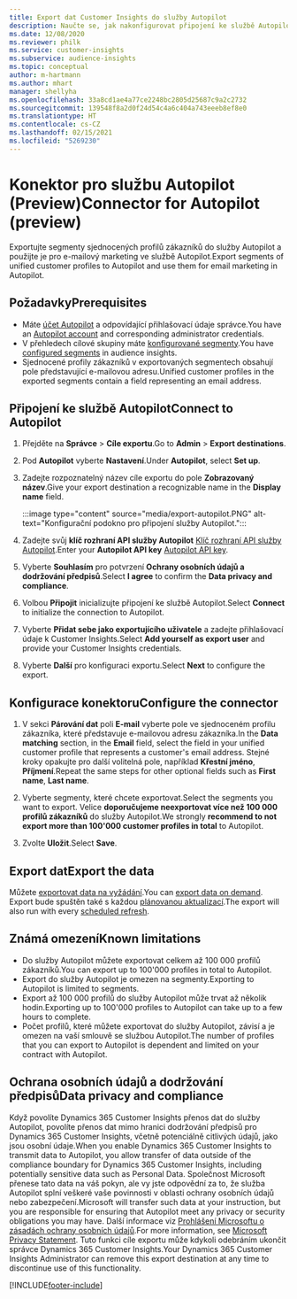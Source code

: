 ```yaml
---
title: Export dat Customer Insights do služby Autopilot
description: Naučte se, jak nakonfigurovat připojení ke službě Autopilot.
ms.date: 12/08/2020
ms.reviewer: philk
ms.service: customer-insights
ms.subservice: audience-insights
ms.topic: conceptual
author: m-hartmann
ms.author: mhart
manager: shellyha
ms.openlocfilehash: 33a8cd1ae4a77ce2248bc2805d25687c9a2c2732
ms.sourcegitcommit: 139548f8a2d0f24d54c4a6c404a743eeeb8ef8e0
ms.translationtype: HT
ms.contentlocale: cs-CZ
ms.lasthandoff: 02/15/2021
ms.locfileid: "5269230"
---
```

# <a name="connector-for-autopilot-preview"></a><span data-ttu-id="dbcea-103">Konektor pro službu Autopilot (Preview)</span><span class="sxs-lookup"><span data-stu-id="dbcea-103">Connector for Autopilot (preview)</span></span>

<span data-ttu-id="dbcea-104">Exportujte segmenty sjednocených profilů zákazníků do služby Autopilot a použijte je pro e-mailový marketing ve službě Autopilot.</span><span class="sxs-lookup"><span data-stu-id="dbcea-104">Export segments of unified customer profiles to Autopilot and use them for email marketing in Autopilot.</span></span> 

## <a name="prerequisites"></a><span data-ttu-id="dbcea-105">Požadavky</span><span class="sxs-lookup"><span data-stu-id="dbcea-105">Prerequisites</span></span>

-   <span data-ttu-id="dbcea-106">Máte [účet Autopilot](https://www.autopilothq.com/) a odpovídající přihlašovací údaje správce.</span><span class="sxs-lookup"><span data-stu-id="dbcea-106">You have an [Autopilot account](https://www.autopilothq.com/) and corresponding administrator credentials.</span></span>
-   <span data-ttu-id="dbcea-107">V přehledech cílové skupiny máte [konfigurované segmenty](segments.md).</span><span class="sxs-lookup"><span data-stu-id="dbcea-107">You have [configured segments](segments.md) in audience insights.</span></span>
-   <span data-ttu-id="dbcea-108">Sjednocené profily zákazníků v exportovaných segmentech obsahují pole představující e-mailovou adresu.</span><span class="sxs-lookup"><span data-stu-id="dbcea-108">Unified customer profiles in the exported segments contain a field representing an email address.</span></span>

## <a name="connect-to-autopilot"></a><span data-ttu-id="dbcea-109">Připojení ke službě Autopilot</span><span class="sxs-lookup"><span data-stu-id="dbcea-109">Connect to Autopilot</span></span>

1. <span data-ttu-id="dbcea-110">Přejděte na **Správce** > **Cíle exportu**.</span><span class="sxs-lookup"><span data-stu-id="dbcea-110">Go to **Admin** > **Export destinations**.</span></span>

1. <span data-ttu-id="dbcea-111">Pod **Autopilot** vyberte **Nastavení**.</span><span class="sxs-lookup"><span data-stu-id="dbcea-111">Under **Autopilot**, select **Set up**.</span></span>

1. <span data-ttu-id="dbcea-112">Zadejte rozpoznatelný název cíle exportu do pole **Zobrazovaný název**.</span><span class="sxs-lookup"><span data-stu-id="dbcea-112">Give your export destination a recognizable name in the **Display name** field.</span></span>

   :::image type="content" source="media/export-autopilot.PNG" alt-text="Konfigurační podokno pro připojení služby Autopilot.":::

1. <span data-ttu-id="dbcea-114">Zadejte svůj **klíč rozhraní API služby Autopilot** [Klíč rozhraní API služby Autopilot](https://autopilot.docs.apiary.io/#).</span><span class="sxs-lookup"><span data-stu-id="dbcea-114">Enter your **Autopilot API key** [Autopilot API key](https://autopilot.docs.apiary.io/#).</span></span>

1. <span data-ttu-id="dbcea-115">Vyberte **Souhlasím** pro potvrzení **Ochrany osobních údajů a dodržování předpisů**.</span><span class="sxs-lookup"><span data-stu-id="dbcea-115">Select **I agree** to confirm the **Data privacy and compliance**.</span></span>

1. <span data-ttu-id="dbcea-116">Volbou **Připojit** inicializujte připojení ke službě Autopilot.</span><span class="sxs-lookup"><span data-stu-id="dbcea-116">Select **Connect** to initialize the connection to Autopilot.</span></span>

1. <span data-ttu-id="dbcea-117">Vyberte **Přidat sebe jako exportujícího uživatele** a zadejte přihlašovací údaje k Customer Insights.</span><span class="sxs-lookup"><span data-stu-id="dbcea-117">Select **Add yourself as export user** and provide your Customer Insights credentials.</span></span>

1. <span data-ttu-id="dbcea-118">Vyberte **Další** pro konfiguraci exportu.</span><span class="sxs-lookup"><span data-stu-id="dbcea-118">Select **Next** to configure the export.</span></span>

## <a name="configure-the-connector"></a><span data-ttu-id="dbcea-119">Konfigurace konektoru</span><span class="sxs-lookup"><span data-stu-id="dbcea-119">Configure the connector</span></span>

1. <span data-ttu-id="dbcea-120">V sekci **Párování dat** poli **E-mail** vyberte pole ve sjednoceném profilu zákazníka, které představuje e-mailovou adresu zákazníka.</span><span class="sxs-lookup"><span data-stu-id="dbcea-120">In the **Data matching** section, in the **Email** field, select the field in your unified customer profile that represents a customer's email address.</span></span> <span data-ttu-id="dbcea-121">Stejné kroky opakujte pro další volitelná pole, například **Křestní jméno**, **Příjmení**.</span><span class="sxs-lookup"><span data-stu-id="dbcea-121">Repeat the same steps for other optional fields such as **First name**, **Last name**.</span></span>

1. <span data-ttu-id="dbcea-122">Vyberte segmenty, které chcete exportovat.</span><span class="sxs-lookup"><span data-stu-id="dbcea-122">Select the segments you want to export.</span></span> <span data-ttu-id="dbcea-123">Velice **doporučujeme neexportovat více než 100 000 profilů zákazníků** do služby Autopilot.</span><span class="sxs-lookup"><span data-stu-id="dbcea-123">We strongly **recommend to not export more than 100'000 customer profiles in total** to Autopilot.</span></span> 

1. <span data-ttu-id="dbcea-124">Zvolte **Uložit**.</span><span class="sxs-lookup"><span data-stu-id="dbcea-124">Select **Save**.</span></span>

## <a name="export-the-data"></a><span data-ttu-id="dbcea-125">Export dat</span><span class="sxs-lookup"><span data-stu-id="dbcea-125">Export the data</span></span>

<span data-ttu-id="dbcea-126">Můžete [exportovat data na vyžádání](export-destinations.md).</span><span class="sxs-lookup"><span data-stu-id="dbcea-126">You can [export data on demand](export-destinations.md).</span></span> <span data-ttu-id="dbcea-127">Export bude spuštěn také s každou [plánovanou aktualizací](system.md#schedule-tab).</span><span class="sxs-lookup"><span data-stu-id="dbcea-127">The export will also run with every [scheduled refresh](system.md#schedule-tab).</span></span>

## <a name="known-limitations"></a><span data-ttu-id="dbcea-128">Známá omezení</span><span class="sxs-lookup"><span data-stu-id="dbcea-128">Known limitations</span></span>

- <span data-ttu-id="dbcea-129">Do služby Autopilot můžete exportovat celkem až 100 000 profilů zákazníků.</span><span class="sxs-lookup"><span data-stu-id="dbcea-129">You can export up to 100'000 profiles in total to Autopilot.</span></span>
- <span data-ttu-id="dbcea-130">Export do služby Autopilot je omezen na segmenty.</span><span class="sxs-lookup"><span data-stu-id="dbcea-130">Exporting to Autopilot is limited to segments.</span></span>
- <span data-ttu-id="dbcea-131">Export až 100 000 profilů do služby Autopilot může trvat až několik hodin.</span><span class="sxs-lookup"><span data-stu-id="dbcea-131">Exporting up to 100'000 profiles to Autopilot can take up to a few hours to complete.</span></span> 
- <span data-ttu-id="dbcea-132">Počet profilů, které můžete exportovat do služby Autopilot, závisí a je omezen na vaší smlouvě se službou Autopilot.</span><span class="sxs-lookup"><span data-stu-id="dbcea-132">The number of profiles that you can export to Autopilot is dependent and limited on your contract with Autopilot.</span></span>

## <a name="data-privacy-and-compliance"></a><span data-ttu-id="dbcea-133">Ochrana osobních údajů a dodržování předpisů</span><span class="sxs-lookup"><span data-stu-id="dbcea-133">Data privacy and compliance</span></span>

<span data-ttu-id="dbcea-134">Když povolíte Dynamics 365 Customer Insights přenos dat do služby Autopilot, povolíte přenos dat mimo hranici dodržování předpisů pro Dynamics 365 Customer Insights, včetně potenciálně citlivých údajů, jako jsou osobní údaje.</span><span class="sxs-lookup"><span data-stu-id="dbcea-134">When you enable Dynamics 365 Customer Insights to transmit data to Autopilot, you allow transfer of data outside of the compliance boundary for Dynamics 365 Customer Insights, including potentially sensitive data such as Personal Data.</span></span> <span data-ttu-id="dbcea-135">Společnost Microsoft přenese tato data na váš pokyn, ale vy jste odpovědní za to, že služba Autopilot splní veškeré vaše povinnosti v oblasti ochrany osobních údajů nebo zabezpečení.</span><span class="sxs-lookup"><span data-stu-id="dbcea-135">Microsoft will transfer such data at your instruction, but you are responsible for ensuring that Autopilot meet any privacy or security obligations you may have.</span></span> <span data-ttu-id="dbcea-136">Další informace viz [Prohlášení Microsoftu o zásadách ochrany osobních údajů](https://go.microsoft.com/fwlink/?linkid=396732).</span><span class="sxs-lookup"><span data-stu-id="dbcea-136">For more information, see [Microsoft Privacy Statement](https://go.microsoft.com/fwlink/?linkid=396732).</span></span>
<span data-ttu-id="dbcea-137">Tuto funkci cíle exportu může kdykoli odebráním ukončit správce Dynamics 365 Customer Insights.</span><span class="sxs-lookup"><span data-stu-id="dbcea-137">Your Dynamics 365 Customer Insights Administrator can remove this export destination at any time to discontinue use of this functionality.</span></span>


[!INCLUDE[footer-include](../includes/footer-banner.md)]